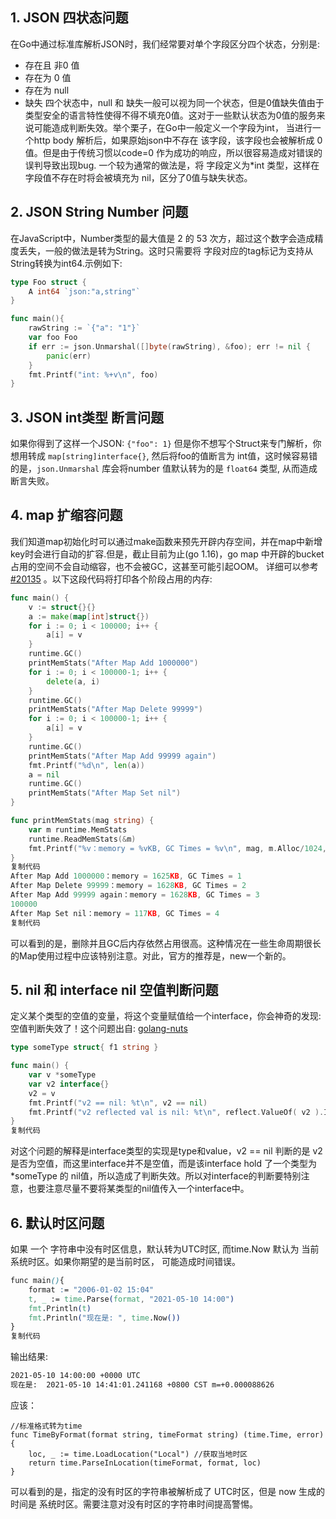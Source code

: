 

## 1.  JSON 四状态问题

在Go中通过标准库解析JSON时，我们经常要对单个字段区分四个状态，分别是:

- 存在且 非0 值
- 存在为 0 值
- 存在为 null
- 缺失 四个状态中，null 和 缺失一般可以视为同一个状态，但是0值缺失值由于类型安全的语言特性使得不得不填充0值。这对于一些默认状态为0值的服务来说可能造成判断失效。举个栗子，在Go中一般定义一个字段为int， 当进行一个http body 解析后，如果原始json中不存在 该字段，该字段也会被解析成 0 值。但是由于传统习惯以code=0 作为成功的响应，所以很容易造成对错误的误判导致出现bug. 一个较为通常的做法是，将 字段定义为*int 类型，这样在字段值不存在时将会被填充为 nil，区分了0值与缺失状态。

## 2. JSON String Number 问题

在JavaScript中，Number类型的最大值是 2 的 53 次方，超过这个数字会造成精度丢失，一般的做法是转为String。这时只需要将 字段对应的tag标记为支持从String转换为int64.示例如下:

```go
type Foo struct {
	A int64 `json:"a,string"`
}

func main(){
	rawString := `{"a": "1"}`
	var foo Foo
	if err := json.Unmarshal([]byte(rawString), &foo); err != nil {
		panic(err)
	}
	fmt.Printf("int: %+v\n", foo)
}
```

## 3. JSON int类型 断言问题

如果你得到了这样一个JSON: `{"foo": 1}` 但是你不想写个Struct来专门解析，你想用转成 `map[string]interface{}`, 然后将foo的值断言为 int值，这时候容易错的是，`json.Unmarshal` 库会将number 值默认转为的是  `float64` 类型, 从而造成断言失败。

## 4. map 扩缩容问题

我们知道map初始化时可以通过make函数来预先开辟内存空间，并在map中新增key时会进行自动的扩容.但是，截止目前为止(go 1.16)，go map 中开辟的bucket占用的空间不会自动缩容，也不会被GC，这甚至可能引起OOM。 详细可以参考 [#20135](https://link.juejin.cn?target=https%3A%2F%2Fgithub.com%2Fgolang%2Fgo%2Fissues%2F20135) 。以下这段代码将打印各个阶段占用的内存:

```go
func main() {
	v := struct{}{}
	a := make(map[int]struct{})
	for i := 0; i < 100000; i++ {
		a[i] = v
	}
	runtime.GC()
	printMemStats("After Map Add 1000000")
	for i := 0; i < 100000-1; i++ {
		delete(a, i)
	}
	runtime.GC()
	printMemStats("After Map Delete 99999")
	for i := 0; i < 100000-1; i++ {
		a[i] = v
	}
	runtime.GC()
	printMemStats("After Map Add 99999 again")
	fmt.Printf("%d\n", len(a))
	a = nil
	runtime.GC()
	printMemStats("After Map Set nil")
}

func printMemStats(mag string) {
	var m runtime.MemStats
	runtime.ReadMemStats(&m)
	fmt.Printf("%v：memory = %vKB, GC Times = %v\n", mag, m.Alloc/1024, m.NumGC)
}
复制代码
After Map Add 1000000：memory = 1625KB, GC Times = 1
After Map Delete 99999：memory = 1628KB, GC Times = 2
After Map Add 99999 again：memory = 1628KB, GC Times = 3
100000
After Map Set nil：memory = 117KB, GC Times = 4
复制代码
```

可以看到的是，删除并且GC后内存依然占用很高。这种情况在一些生命周期很长的Map使用过程中应该特别注意。对此，官方的推荐是，new一个新的。

## 5. nil 和 interface nil 空值判断问题

定义某个类型的空值的变量，将这个变量赋值给一个interface，你会神奇的发现: 空值判断失效了！这个问题出自: [golang-nuts](https://link.juejin.cn?target=https%3A%2F%2Fgroups.google.com%2Fg%2Fgolang-nuts%2Fc%2FwnH302gBa4I%2Fdiscussion)

```go
type someType struct{ f1 string }

func main() {
	var v *someType
	var v2 interface{}
	v2 = v
	fmt.Printf("v2 == nil: %t\n", v2 == nil)
	fmt.Printf("v2 reflected val is nil: %t\n", reflect.ValueOf( v2 ).IsNil() )
}
复制代码
```

对这个问题的解释是interface类型的实现是type和value，v2 == nil 判断的是 v2是否为空值，而这里interface并不是空值，而是该interface hold 了一个类型为 *someType 的 nil值，所以造成了判断失效。所以对interface的判断要特别注意，也要注意尽量不要将某类型的nil值传入一个interface中。

## 6.  默认时区问题

如果 一个 字符串中没有时区信息，默认转为UTC时区,  而time.Now 默认为 当前系统时区。如果你期望的是当前时区， 可能造成时间错误。

```css
func main(){
	format := "2006-01-02 15:04"
	t, _ := time.Parse(format, "2021-05-10 14:00")
	fmt.Println(t)
	fmt.Println("现在是: ", time.Now())
}
复制代码
```

输出结果:

```bash
2021-05-10 14:00:00 +0000 UTC
现在是:  2021-05-10 14:41:01.241168 +0800 CST m=+0.000088626

```

应该：

```
//标准格式转为time
func TimeByFormat(format string, timeFormat string) (time.Time, error) {
	loc, _ := time.LoadLocation("Local") //获取当地时区
	return time.ParseInLocation(timeFormat, format, loc)
}
```



可以看到的是，指定的没有时区的字符串被解析成了 UTC时区，但是 now 生成的时间是 系统时区。需要注意对没有时区的字符串时间提高警惕。